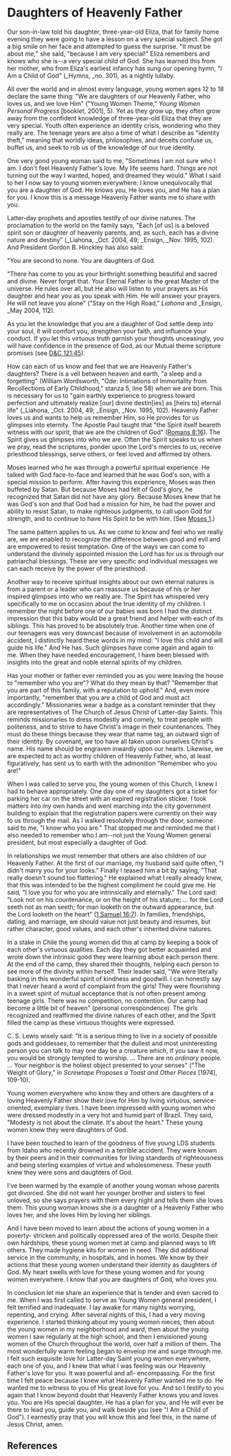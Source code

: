 # Daughters of Heavenly Father

Our son-in-law told his daughter, three-year-old Eliza, that for family home
evening they were going to have a lesson on a very special subject. She got a
big smile on her face and attempted to guess the surprise. "It must be about
_me,_" she said, "because I am very special!" Eliza remembers and knows who
she is--a very special child of God. She has learned this from her mother, who
from Eliza's earliest infancy has sung our opening hymn, "I Am a Child of God"
(_Hymns, _no. 301), as a nightly lullaby.

All over the world and in almost every language, young women ages 12 to 18
declare the same thing: "We are daughters of our Heavenly Father, who loves
us, and we love Him" ("Young Women Theme," _Young Women Personal Progress_
[booklet, 2001], 5). Yet as they grow up, they often grow away from the
confident knowledge of three-year-old Eliza that they are very special. Youth
often experience an identity crisis, wondering who they really are. The
teenage years are also a time of what I describe as "identity theft," meaning
that worldly ideas, philosophies, and deceits confuse us, buffet us, and seek
to rob us of the knowledge of our true identity.

One very good young woman said to me, "Sometimes I am not sure who I am. I
don't feel Heavenly Father's love. My life seems hard. Things are not turning
out the way I wanted, hoped, and dreamed they would." What I said to her I now
say to young women everywhere: I know unequivocally that you are a daughter of
God. He knows you, He loves you, and He has a plan for you. I know this is a
message Heavenly Father wants me to share with you.

Latter-day prophets and apostles testify of our divine natures. The
proclamation to the world on the family says, "Each [of us] is a beloved
spirit son or daughter of heavenly parents, and, as such, each has a divine
nature and destiny" (_Liahona, _Oct. 2004, 49; _Ensign, _Nov. 1995, 102). And
President Gordon B. Hinckley has also said:

"You are second to none. You are daughters of God.

"There has come to you as your birthright something beautiful and sacred and
divine. Never forget that. Your Eternal Father is the great Master of the
universe. He rules over all, but He also will listen to your prayers as His
daughter and hear you as you speak with Him. He will answer your prayers. He
will not leave you alone" ("Stay on the High Road," _Liahona_ and _Ensign,
_May 2004, 112).

As you let the knowledge that you are a daughter of God settle deep into your
soul, it will comfort you, strengthen your faith, and influence your conduct.
If you let this virtuous truth garnish your thoughts unceasingly, you will
have confidence in the presence of God, as our Mutual theme scripture promises
(see [D&amp;C 121:45](/scriptures/dc-testament/dc/121.45?lang=eng#44)).

How can each of us know and feel that we are Heavenly Father's daughters?
There is a veil between heaven and earth, "a sleep and a forgetting" (William
Wordsworth, "Ode: Intimations of Immortality from Recollections of Early
Childhood," stanza 5, line 58) when we are born. This is necessary for us to
"gain earthly experience to progress toward perfection and ultimately realize
[our] divine destin[ies] as [heirs to] eternal life" (_Liahona, _Oct. 2004,
49; _Ensign, _Nov. 1995, 102). Heavenly Father loves us and wants to help us
remember Him, so He provides for us glimpses into eternity. The Apostle Paul
taught that "the Spirit itself beareth witness with our spirit, that we are
the children of God" ([Romans 8:16](/scriptures/nt/rom/8.16?lang=eng#15)). The
Spirit gives us glimpses into who we are. Often the Spirit speaks to us when
we pray, read the scriptures, ponder upon the Lord's mercies to us, receive
priesthood blessings, serve others, or feel loved and affirmed by others.

Moses learned who he was through a powerful spiritual experience. He talked
with God face-to-face and learned that he was God's son, with a special
mission to perform. After having this experience, Moses was then buffeted by
Satan. But because Moses had felt of God's glory, he recognized that Satan did
not have any glory. Because Moses knew that he was God's son and that God had
a mission for him, he had the power and ability to resist Satan, to make
righteous judgments, to call upon God for strength, and to continue to have
His Spirit to be with him. (See [Moses 1](/scriptures/pgp/moses/1?lang=eng).)

The same pattern applies to us. As we come to know and feel who we really are,
we are enabled to recognize the difference between good and evil and are
empowered to resist temptation. One of the ways we can come to understand the
divinely appointed mission the Lord has for us is through our patriarchal
blessings. These are very specific and individual messages we can each receive
by the power of the priesthood.

Another way to receive spiritual insights about our own eternal natures is
from a parent or a leader who can reassure us because of his or her inspired
glimpses into who we really are. The Spirit has whispered very specifically to
me on occasion about the true identity of my children. I remember the night
before one of our babies was born I had the distinct impression that this baby
would be a great friend and helper with each of its siblings. This has proved
to be absolutely true. Another time when one of our teenagers was very
downcast because of involvement in an automobile accident, I distinctly heard
these words in my mind: "I love this child and will guide his life." And He
has. Such glimpses have come again and again to me. When they have needed
encouragement, I have been blessed with insights into the great and noble
eternal spirits of my children.

Has your mother or father ever reminded you as you were leaving the house to
"remember who you are"? What do they mean by that? "Remember that you are part
of this family, with a reputation to uphold." And, even more importantly,
"remember that you are a child of God and must act accordingly." Missionaries
wear a badge as a constant reminder that they are representatives of The
Church of Jesus Christ of Latter-day Saints. This reminds missionaries to
dress modestly and comely, to treat people with politeness, and to strive to
have Christ's image in their countenances. They must do these things because
they wear that name tag, an outward sign of their identity. By covenant, we
too have all taken upon ourselves Christ's name. His name should be engraven
inwardly upon our hearts. Likewise, we are expected to act as worthy children
of Heavenly Father, who, at least figuratively, has sent us to earth with the
admonition "Remember who you are!"

When I was called to serve you, the young women of this Church, I knew I had
to behave appropriately. One day one of my daughters got a ticket for parking
her car on the street with an expired registration sticker. I took matters
into my own hands and went marching into the city government building to
explain that the registration papers were currently on their way to us through
the mail. As I walked resolutely through the door, someone said to me, "I know
who you are." That stopped me and reminded me that I also needed to remember
who I am--not just the Young Women general president, but most especially a
daughter of God.

In relationships we must remember that others are also children of our
Heavenly Father. At the first of our marriage, my husband said quite often, "I
didn't marry you for your looks." Finally I teased him a bit by saying, "That
really doesn't sound too flattering." He explained what I really already knew,
that this was intended to be the highest compliment he could give me. He said,
"I love you for who you are intrinsically and eternally." The Lord said: "Look
not on his countenance, or on the height of his stature; ... for the Lord seeth
not as man seeth; for man looketh on the outward appearance, but the Lord
looketh on the heart" ([1 Samuel 16:7](/scriptures/ot/1-sam/16.7?lang=eng#6)).
In families, friendships, dating, and marriage, we should value not just
beauty and resumes, but rather character, good values, and each other's
inherited divine natures.

In a stake in Chile the young women did this at camp by keeping a book of each
other's virtuous qualities. Each day they got better acquainted and wrote down
the intrinsic good they were learning about each person there. At the end of
the camp, they shared their thoughts, helping each person to see more of the
divinity within herself. Their leader said, "We were literally basking in this
wonderful spirit of kindness and goodwill. I can honestly say that I never
heard a word of complaint from the girls! They were flourishing in a sweet
spirit of mutual acceptance that is not often present among teenage girls.
There was no competition, no contention. Our camp had become a little bit of
heaven" (personal correspondence). The girls recognized and reaffirmed the
divine natures of each other, and the Spirit filled the camp as these virtuous
thoughts were expressed.

C. S. Lewis wisely said: "It is a serious thing to live in a society of
possible gods and goddesses, to remember that the dullest and most
uninteresting person you can talk to may one day be a creature which, if you
saw it now, you would be strongly tempted to worship. ... There are no
_ordinary_ people. ... Your neighbor is the holiest object presented to your
senses" ("The Weight of Glory," in _Screwtape Proposes a Toast and Other
Pieces_ [1974], 109-10).

Young women everywhere who know they and others are daughters of a loving
Heavenly Father show their love for Him by living virtuous, service-oriented,
exemplary lives. I have been impressed with young women who were dressed
modestly in a very hot and humid part of Brazil. They said, "Modesty is not
about the climate. It's about the heart." These young women knew they were
daughters of God.

I have been touched to learn of the goodness of five young LDS students from
Idaho who recently drowned in a terrible accident. They were known by their
peers and in their communities for living standards of righteousness and being
sterling examples of virtue and wholesomeness. These youth knew they were sons
and daughters of God.

I've been warmed by the example of another young woman whose parents got
divorced. She did not want her younger brother and sisters to feel unloved, so
she says prayers with them every night and tells them she loves them. This
young woman knows she is a daughter of a Heavenly Father who loves her, and
she loves Him by loving her siblings.

And I have been moved to learn about the actions of young women in a poverty-
stricken and politically oppressed area of the world. Despite their own
hardships, these young women met at camp and planned ways to lift others. They
made hygiene kits for women in need. They did additional service in the
community, in hospitals, and in homes. We know by their actions that these
young women understand their identity as daughters of God. My heart swells
with love for these young women and for young women everywhere. I know that
you are daughters of God, who loves you.

In conclusion let me share an experience that is tender and even sacred to me.
When I was first called to serve as Young Women general president, I felt
terrified and inadequate. I lay awake for many nights worrying, repenting, and
crying. After several nights of this, I had a very moving experience. I
started thinking about my young women nieces, then about the young women in my
neighborhood and ward, then about the young women I saw regularly at the high
school, and then I envisioned young women of the Church throughout the world,
over half a million of them. The most wonderfully warm feeling began to
envelop me and surge through me. I felt such exquisite love for Latter-day
Saint young women everywhere, each one of you, and I knew that what I was
feeling was our Heavenly Father's love for you. It was powerful and all-
encompassing. For the first time I felt peace because I knew what Heavenly
Father wanted me to do. He wanted me to witness to you of His great love for
you. And so I testify to you again that I know beyond doubt that Heavenly
Father knows you and loves you. You are His special daughter. He has a plan
for you, and He will ever be there to lead you, guide you, and walk beside you
(see "I Am a Child of God"). I earnestly pray that you will know this and feel
this, in the name of Jesus Christ, amen.

## References

